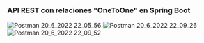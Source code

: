 ### API REST con relaciones "OneToOne" en Spring Boot


![Postman 20_6_2022 22_05_56](https://user-images.githubusercontent.com/88462536/174697426-42d1bcb0-1107-4b06-bf3e-1887acba5076.png)
![Postman 20_6_2022 22_09_26](https://user-images.githubusercontent.com/88462536/174697435-726e112f-5518-4656-a0d7-d7da4e9cf3dc.png)
![Postman 20_6_2022 22_09_52](https://user-images.githubusercontent.com/88462536/174697449-52827f02-67f8-449f-8401-7ba3aff25607.png)
